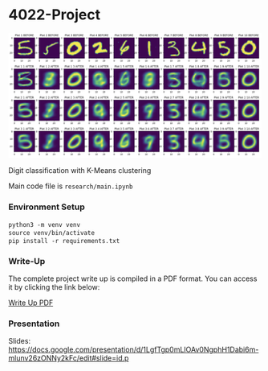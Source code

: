# 4022-Project

<div align="center">
    <img src="./assets/plt1.png" alt="plts"/>
</div>

Digit classification with K-Means clustering

Main code file is ```research/main.ipynb```

### Environment Setup 
```
python3 -m venv venv
source venv/bin/activate
pip install -r requirements.txt
```

###  Write-Up

The complete project write up is compiled in a PDF format. You can access it by clicking the link below:

[Write Up PDF](./assets/WriteUp.pdf)

### Presentation

Slides: https://docs.google.com/presentation/d/1LgfTgp0mLIOAv0NgphH1Dabi6m-mlunv26zONNy2kFc/edit#slide=id.p
